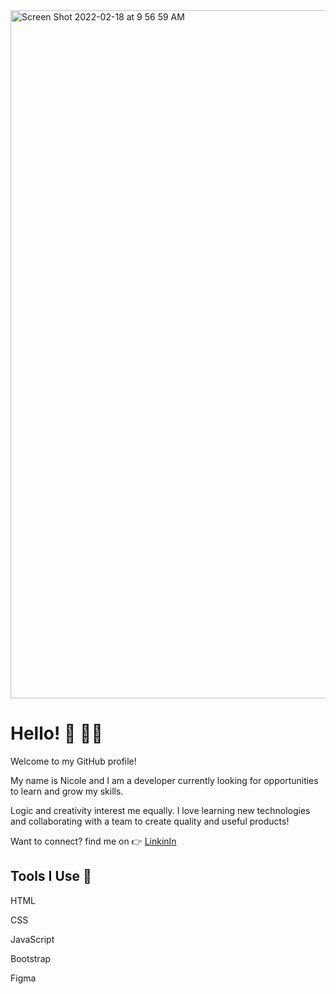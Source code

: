 <img width="1101" alt="Screen Shot 2022-02-18 at 9 56 59 AM" src="https://user-images.githubusercontent.com/95489992/154709639-4a93cf73-dcc0-4ebe-9020-97c5526b8d84.png">

# Hello! 👋 👩‍💻
<p>Welcome to my GitHub profile!</p>
<p>My name is Nicole and I am a developer currently looking for opportunities to learn and grow my skills.</p>

<p>Logic and creativity interest me equally. I love learning new technologies and collaborating with a team to create quality and useful products!</p>

Want to connect? find me on 👉 <a href="https://www.linkedin.com/in/nicole-barranca-8b20b617b/">LinkinIn</a>

## Tools I Use 🔧

<p>HTML</p>
<p>CSS</p>
<p>JavaScript</p>
<p>Bootstrap</p>
<p>Figma</p>

